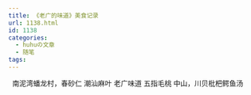 ```yaml
---
title: 《老广的味道》美食记录
url: 1138.html
id: 1138
categories:
  - huhuの文章
  - 随笔
tags:
---
```


  南泥湾蟠龙村，春砂仁 潮汕麻叶 老广味道 五指毛桃 中山，川贝枇杷鳄鱼汤